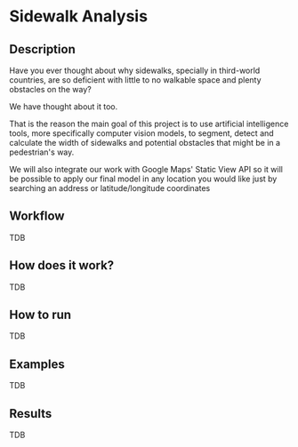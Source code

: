 # Sidewalk Analysis

## Description
Have you ever thought about why sidewalks, specially in third-world countries, are so deficient
with little to no walkable space and plenty obstacles on the way?

We have thought about it too. 

That is the reason the main goal of this project is to use artificial intelligence tools, more specifically
computer vision models, to segment, detect and calculate the width of sidewalks and potential
obstacles that might be in a pedestrian's way.

We will also integrate our work with Google Maps' Static View API so it will be possible to apply our final
model in any location you would like just by searching an address or latitude/longitude coordinates

## Workflow
TDB

## How does it work?
TDB

## How to run
TDB

## Examples
TDB

## Results
TDB

